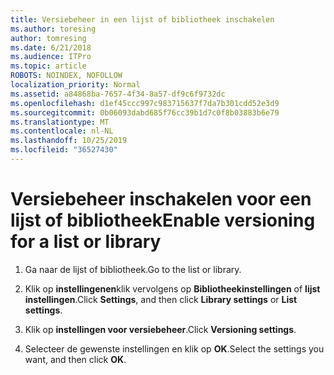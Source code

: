 ```yaml
---
title: Versiebeheer in een lijst of bibliotheek inschakelen
ms.author: toresing
author: tomresing
ms.date: 6/21/2018
ms.audience: ITPro
ms.topic: article
ROBOTS: NOINDEX, NOFOLLOW
localization_priority: Normal
ms.assetid: a84868ba-7657-4f34-8a57-df9c6f9732dc
ms.openlocfilehash: d1ef45ccc997c983715637f7da7b301cdd52e3d9
ms.sourcegitcommit: 0b06093dabd685f76cc39b1d7c0f8b03883b6e79
ms.translationtype: MT
ms.contentlocale: nl-NL
ms.lasthandoff: 10/25/2019
ms.locfileid: "36527430"
---
```

# <a name="enable-versioning-for-a-list-or-library"></a><span data-ttu-id="4aa2b-102">Versiebeheer inschakelen voor een lijst of bibliotheek</span><span class="sxs-lookup"><span data-stu-id="4aa2b-102">Enable versioning for a list or library</span></span>

1. <span data-ttu-id="4aa2b-103">Ga naar de lijst of bibliotheek.</span><span class="sxs-lookup"><span data-stu-id="4aa2b-103">Go to the list or library.</span></span>
    
2. <span data-ttu-id="4aa2b-104">Klik op **instellingenen**klik vervolgens op **Bibliotheekinstellingen** of **lijst instellingen**.</span><span class="sxs-lookup"><span data-stu-id="4aa2b-104">Click **Settings**, and then click **Library settings** or **List settings**.</span></span>
    
3. <span data-ttu-id="4aa2b-105">Klik op **instellingen voor versiebeheer**.</span><span class="sxs-lookup"><span data-stu-id="4aa2b-105">Click **Versioning settings**.</span></span>
    
4. <span data-ttu-id="4aa2b-106">Selecteer de gewenste instellingen en klik op **OK**.</span><span class="sxs-lookup"><span data-stu-id="4aa2b-106">Select the settings you want, and then click **OK**.</span></span>
    

